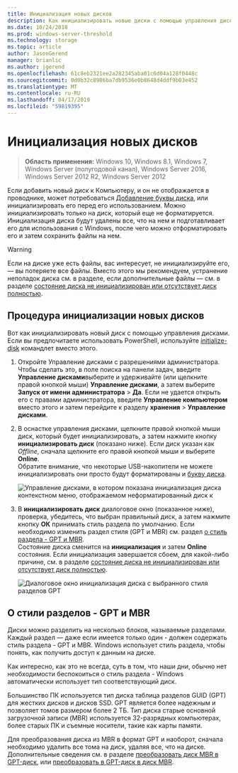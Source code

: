 ```yaml
---
title: Инициализация новых дисков
description: Как инициализировать новые диски с помощью управления дисками, Подготовка их к использованию. Также содержит ссылки на устранение неполадок.
ms.date: 10/24/2018
ms.prod: windows-server-threshold
ms.technology: storage
ms.topic: article
author: JasonGerend
manager: brianlic
ms.author: jgerend
ms.openlocfilehash: 61c8eb2321ee2a282345aba01c6d04a128f0448c
ms.sourcegitcommit: 0d0b32c8986ba7db9536e0b8648d4ddf9b03e452
ms.translationtype: MT
ms.contentlocale: ru-RU
ms.lasthandoff: 04/17/2019
ms.locfileid: "59819395"
---
```

# <a name="initialize-new-disks"></a>Инициализация новых дисков

> **Область применения:** Windows 10, Windows 8.1, Windows 7, Windows Server (полугодовой канал), Windows Server 2016, Windows Server 2012 R2, Windows Server 2012

Если добавить новый диск к Компьютеру, и он не отображается в проводнике, может потребоваться [Добавление буквы диска](change-a-drive-letter.md), или инициализировать его перед его использованием. Можно инициализировать только на диск, который еще не форматируется. Инициализация диска будут удалены все, что на нем и подготавливает его для использования с Windows, после чего можно отформатировать его и затем сохранить файлы на нем.

> [!WARNING]
> Если на диске уже есть файлы, вас интересует, не инициализируйте его, — вы потеряете все файлы. Вместо этого мы рекомендуем, устранение неполадок диска см. в разделе, если дополнительные файлы — см. в разделе [состояние диска не инициализирован или отсутствует диск полностью](troubleshooting-disk-management.md#disk-not-initialized).

## <a name="to-initialize-new-disks"></a>Процедура инициализации новых дисков

Вот как инициализировать новый диск с помощью управления дисками. Если вы предпочитаете использовать PowerShell, используйте [initialize-disk](https://docs.microsoft.com/powershell/module/storage/initialize-disk) командлет вместо этого.

1. Откройте Управление дисками с разрешениями администратора. <br>Чтобы сделать это, в поле поиска на панели задач, введите **Управление дисками**выберите и удерживайте (или щелкните правой кнопкой мыши) **Управление дисками**, а затем выберите **Запуск от имени администратора**  >  **Да**. Если не удается открыть его с правами администратора, введите **Управление компьютером** вместо этого и затем перейдите к разделу **хранения** > **Управление дисками**.
1. В оснастке управления дисками, щелкните правой кнопкой мыши диск, который будет инициализировать, а затем нажмите кнопку **инициализировать диск** (показано ниже). Если диск указан как *Offline*, сначала щелкните его правой кнопкой мыши и выберите **Online**.<br>Обратите внимание, что некоторые USB-накопители не можете инициализировать они просто будут форматированы и [букву диска](change-a-drive-letter.md).

    ![Управление дисками, в котором показана инициализация диска контекстном меню, отображаемом неформатированный диск к](media\uninitialized-disk.PNG)
2. В **инициализировать диск** диалоговое окно (показанное ниже), проверка, убедитесь, что выбран правильный диск, а затем нажмите кнопку **ОК** принимать стиль раздела по умолчанию. Если необходимо изменить раздел стиля (GPT и MBR) см. раздел [о стиль раздела - GPT и MBR](#about-partition-styles-GPT-and-MBR).<br>Состояние диска сменится на **инициализация** и затем **Online** состояния. Если инициализация завершается сбоем, для какой-либо причине, см. в разделе [состояние диска не инициализирован или отсутствует диск полностью](troubleshooting-disk-management.md#disk-not-initialized).

    ![Диалоговое окно инициализация диска с выбранного стиля разделов GPT](media\initialize-disk.PNG)

## <a name="about-partition-styles---gpt-and-mbr"></a>О стили разделов - GPT и MBR

Диски можно разделить на несколько блоков, называемые разделами. Каждый раздел — даже если имеется только один - должен содержать стиль раздела - GPT и MBR. Windows использует стиль раздела, чтобы понять, как получить доступ к данным на диске.

Как интересно, как это не всегда, суть в том, что наши дни, обычно нет необходимости беспокоиться о стиль раздела - Windows автоматически использует тип соответствующий диск.

Большинство ПК используется тип диска таблица разделов GUID (GPT) для жестких дисков и дисков SSD. GPT является более надежным и позволяет томов размером более 2 ТБ. Тип диска старые основной загрузочной записи (MBR) используется 32-разрядных компьютерах, более старых ПК и съемные носители, такие как карты памяти.

Для преобразования диска из MBR в формат GPT и наоборот, сначала необходимо удалить все тома на диск, удаляя все, что на диске. Дополнительные сведения см. в разделе [преобразовать диск MBR в GPT-диск](change-an-mbr-disk-into-a-gpt-disk.md), или [преобразовать в GPT-диск в диск MBR](change-a-gpt-disk-into-an-mbr-disk.md).